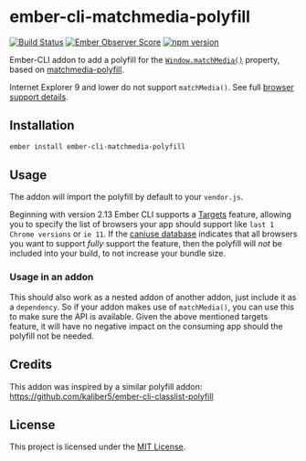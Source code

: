 # ember-cli-matchmedia-polyfill

[![Build Status](https://travis-ci.org/miguelcobain/ember-cli-matchmedia-polyfill.svg?branch=master)](https://travis-ci.org/miguelcobain/ember-cli-matchmedia-polyfill)
[![Ember Observer Score](https://emberobserver.com/badges/ember-cli-matchmedia-polyfill.svg)](https://emberobserver.com/addons/ember-cli-matchmedia-polyfill)
[![npm version](https://badge.fury.io/js/ember-cli-matchmedia-polyfill.svg)](https://badge.fury.io/js/ember-cli-matchmedia-polyfill)

Ember-CLI addon to add a polyfill for the [`Window.matchMedia()`](https://developer.mozilla.org/en/docs/Web/API/Window/matchMedia)
property, based on [matchmedia-polyfill](https://github.com/paulirish/matchMedia.js).

Internet Explorer 9 and lower do not support `matchMedia()`. 
See full [browser support details](https://caniuse.com/#feat=matchmedia).

## Installation

```bash
ember install ember-cli-matchmedia-polyfill
```

## Usage

The addon will import the polyfill by default to your `vendor.js`. 

Beginning with version 2.13 Ember CLI supports a [Targets](http://rwjblue.com/2017/04/21/ember-cli-targets/) feature, 
allowing you to specify the list of browsers your app should support like `last 1 Chrome versions` or `ie 11`.
If the [caniuse database](https://caniuse.com/#feat=matchmedia) indicates that all browsers you want to support *fully* support the feature, then the 
polyfill will *not* be included into your build, to not increase your bundle size.

### Usage in an addon

This should also work as a nested addon of another addon, just include it as a `dependency`. So if your addon
makes use of `matchMedia()`, you can use this to make sure the API is available. Given the above mentioned targets feature,
it will have no negative impact on the consuming app should the polyfill not be needed.

## Credits

This addon was inspired by a similar polyfill addon: https://github.com/kaliber5/ember-cli-classlist-polyfill

## License

This project is licensed under the [MIT License](LICENSE.md).
